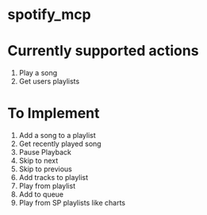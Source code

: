 # spotify_mcp



# Currently supported actions

1. Play a song
2. Get users playlists


# To Implement
1. Add a song to a playlist
2. Get recently played song
3. Pause Playback
4. Skip to next
5. Skip to previous
6. Add tracks to playlist
7. Play from playlist
8. Add to queue
9. Play from SP playlists like charts
